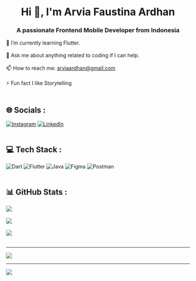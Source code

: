 <div align="center">
  <h1>
    Hi 👋, I'm Arvia Faustina Ardhan
  </h1>
  <h3>
    A passionate Frontend Mobile Developer from Indonesia
  </h3>
</div>

🌱 I’m currently learning Flutter. <br/> <br/>
💬 Ask me about anything related to coding if I can help. <br/> <br/>
📫 How to reach me: arviaardhan@gmail.com  <br/> <br/>
⚡ Fun fact I like Storytelling <br/> <br/>

## 🌐 Socials :
[![Instagram](https://img.shields.io/badge/Instagram-%23E4405F.svg?logo=Instagram&logoColor=white)](https://www.instagram.com/arvia_ardhan) [![LinkedIn](https://img.shields.io/badge/LinkedIn-%230077B5.svg?logo=linkedin&logoColor=white)](https://www.linkedin.com/in/arvia-faustina-ardhan-a1a0252a5/) <br/> <br/> 

## 💻 Tech Stack :
![Dart](https://img.shields.io/badge/dart-%230175C2.svg?style=for-the-badge&logo=dart&logoColor=white) ![Flutter](https://img.shields.io/badge/Flutter-%2302569B.svg?style=for-the-badge&logo=Flutter&logoColor=white) ![Java](https://img.shields.io/badge/java-%23ED8B00.svg?style=for-the-badge&logo=openjdk&logoColor=white) ![Figma](https://img.shields.io/badge/figma-%23F24E1E.svg?style=for-the-badge&logo=figma&logoColor=white) ![Postman](https://img.shields.io/badge/Postman-FF6C37?style=for-the-badge&logo=postman&logoColor=white) <br/> <br/>

## 📊 GitHub Stats :
![](https://github-readme-stats.vercel.app/api/top-langs/?username=Arviaardhan&theme=swift&hide_border=false&include_all_commits=true&count_private=false&layout=compact) <br/> <br/>
![](https://github-readme-stats.vercel.app/api?username=Arviaardhan&theme=swift&hide_border=false&include_all_commits=false&count_private=false) <br/> <br/>
![](https://github-readme-streak-stats.herokuapp.com/?user=Arviaardhan&theme=swift&hide_border=false) <br/> <br/>

---
[![](https://visitcount.itsvg.in/api?id=Arviaardhan&icon=0&color=0)](https://visitcount.itsvg.in)

<!-- Proudly created with GPRM ( https://gprm.itsvg.in ) -->



---
[![](https://visitcount.itsvg.in/api?id=Arviaardhan&icon=0&color=12)](https://visitcount.itsvg.in)

<!-- Proudly created with GPRM ( https://gprm.itsvg.in ) -->
